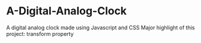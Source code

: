 # A-Digital-Analog-Clock
A digital analog clock made using Javascript and CSS
Major highlight of this project: transform property
